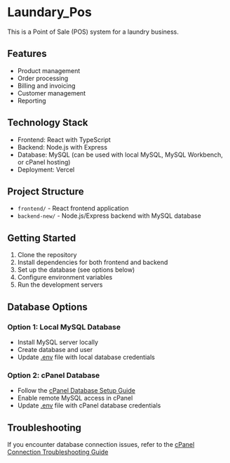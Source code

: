 # Laundary_Pos

This is a Point of Sale (POS) system for a laundry business.

## Features
- Product management
- Order processing
- Billing and invoicing
- Customer management
- Reporting

## Technology Stack
- Frontend: React with TypeScript
- Backend: Node.js with Express
- Database: MySQL (can be used with local MySQL, MySQL Workbench, or cPanel hosting)
- Deployment: Vercel

## Project Structure
- `frontend/` - React frontend application
- `backend-new/` - Node.js/Express backend with MySQL database

## Getting Started
1. Clone the repository
2. Install dependencies for both frontend and backend
3. Set up the database (see options below)
4. Configure environment variables
5. Run the development servers

## Database Options

### Option 1: Local MySQL Database
- Install MySQL server locally
- Create database and user
- Update [.env](file://c:/Users/TECHZON-17/Desktop/Tally_Pos/backend-new/.env) file with local database credentials

### Option 2: cPanel Database
- Follow the [cPanel Database Setup Guide](CPANEL_DATABASE_SETUP.md)
- Enable remote MySQL access in cPanel
- Update [.env](file://c:/Users/TECHZON-17/Desktop/Tally_Pos/backend-new/.env) file with cPanel database credentials

## Troubleshooting
If you encounter database connection issues, refer to the [cPanel Connection Troubleshooting Guide](CPANEL_CONNECTION_TROUBLESHOOTING.md)